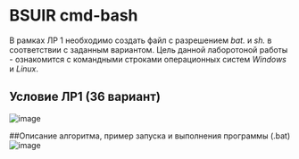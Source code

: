 # BSUIR cmd-bash
В рамках ЛР 1 необходимо создать файл с разрешением *bat.* и *sh.* в соответствии с заданным вариантом.
Цель данной лаборотоной работы - ознакомится с командными строками операционных систем *Windows* и *Linux*.

## Условие ЛР1 (36 вариант)
![image](https://github.com/Iltsd/pics/assets/144996957/76f710e5-623d-4131-8580-0b6953cbd5ea)

##Описание алгоритма, пример запуска и выполнения программы (.bat)
![image](https://github.com/Iltsd/pics/assets/144996957/094ac61b-d6c1-463d-83b5-e587c2a3dd97)

